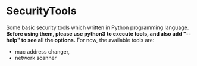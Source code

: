 # SecurityTools
Some basic security tools which written in Python programming language.<br> 
**Before using them, please use python3 to execute tools, and also add "--help" to see all the options.**
For now, the available tools are:
  - mac address changer,
  - network scanner
  
